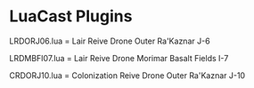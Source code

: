LuaCast Plugins
=======
LRDORJ06.lua = Lair Reive Drone Outer Ra'Kaznar J-6

LRDMBFI07.lua = Lair Reive Drone Morimar Basalt Fields I-7

CRDORJ10.lua = Colonization Reive Drone Outer Ra'Kaznar J-10
